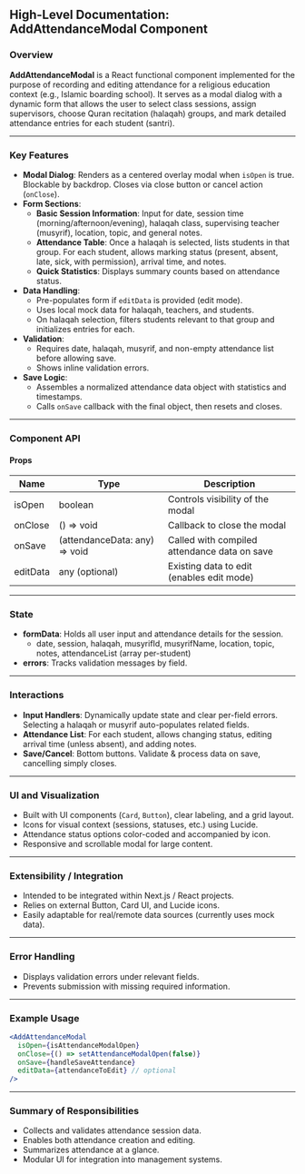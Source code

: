 ## High-Level Documentation: AddAttendanceModal Component

### Overview

**AddAttendanceModal** is a React functional component implemented for the purpose of recording and editing attendance for a religious education context (e.g., Islamic boarding school). It serves as a modal dialog with a dynamic form that allows the user to select class sessions, assign supervisors, choose Quran recitation (halaqah) groups, and mark detailed attendance entries for each student (santri).

---

### Key Features

- **Modal Dialog**: Renders as a centered overlay modal when `isOpen` is true. Blockable by backdrop. Closes via close button or cancel action (`onClose`).
- **Form Sections**:
  - **Basic Session Information**: Input for date, session time (morning/afternoon/evening), halaqah class, supervising teacher (musyrif), location, topic, and general notes.
  - **Attendance Table**: Once a halaqah is selected, lists students in that group. For each student, allows marking status (present, absent, late, sick, with permission), arrival time, and notes.
  - **Quick Statistics**: Displays summary counts based on attendance status.
- **Data Handling**:
  - Pre-populates form if `editData` is provided (edit mode).
  - Uses local mock data for halaqah, teachers, and students.
  - On halaqah selection, filters students relevant to that group and initializes entries for each.
- **Validation**:
  - Requires date, halaqah, musyrif, and non-empty attendance list before allowing save.
  - Shows inline validation errors.
- **Save Logic**:
  - Assembles a normalized attendance data object with statistics and timestamps.
  - Calls `onSave` callback with the final object, then resets and closes.

---

### Component API

#### Props

| Name     | Type                          | Description                                  |
| -------- | ----------------------------- | -------------------------------------------- |
| isOpen   | boolean                       | Controls visibility of the modal             |
| onClose  | () => void                    | Callback to close the modal                  |
| onSave   | (attendanceData: any) => void | Called with compiled attendance data on save |
| editData | any (optional)                | Existing data to edit (enables edit mode)    |

---

### State

- **formData**: Holds all user input and attendance details for the session.
  - date, session, halaqah, musyrifId, musyrifName, location, topic, notes, attendanceList (array per-student)
- **errors**: Tracks validation messages by field.

---

### Interactions

- **Input Handlers**: Dynamically update state and clear per-field errors. Selecting a halaqah or musyrif auto-populates related fields.
- **Attendance List**: For each student, allows changing status, editing arrival time (unless absent), and adding notes.
- **Save/Cancel**: Bottom buttons. Validate & process data on save, cancelling simply closes.

---

### UI and Visualization

- Built with UI components (`Card`, `Button`), clear labeling, and a grid layout.
- Icons for visual context (sessions, statuses, etc.) using Lucide.
- Attendance status options color-coded and accompanied by icon.
- Responsive and scrollable modal for large content.

---

### Extensibility / Integration

- Intended to be integrated within Next.js / React projects.
- Relies on external Button, Card UI, and Lucide icons.
- Easily adaptable for real/remote data sources (currently uses mock data).

---

### Error Handling

- Displays validation errors under relevant fields.
- Prevents submission with missing required information.

---

### Example Usage

```jsx
<AddAttendanceModal
  isOpen={isAttendanceModalOpen}
  onClose={() => setAttendanceModalOpen(false)}
  onSave={handleSaveAttendance}
  editData={attendanceToEdit} // optional
/>
```

---

### Summary of Responsibilities

- Collects and validates attendance session data.
- Enables both attendance creation and editing.
- Summarizes attendance at a glance.
- Modular UI for integration into management systems.
